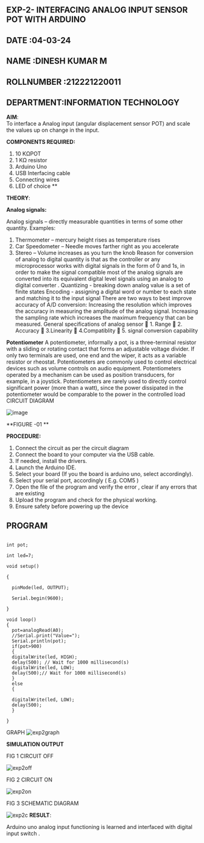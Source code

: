 ## EXP-2- INTERFACING ANALOG INPUT SENSOR POT WITH ARDUINO
## DATE :04-03-24
## NAME :DINESH KUMAR M
## ROLLNUMBER :212221220011
## DEPARTMENT:INFORMATION TECHNOLOGY

**AIM**:  
To interface a Analog  input (angular displacement sensor POT) and scale the values up on change in the input.


**COMPONENTS REQUIRED:**
1.	10 KΩPOT
2.	1 KΩ resistor 
3.	Arduino Uno 
4.	USB Interfacing cable 
5.	Connecting wires 
6.	LED of choice 
**


**THEORY**: 

**Analog signals:**

Analog signals – directly measurable quantities in terms of some other quantity.
Examples:
1. Thermometer – mercury height rises as temperature rises
2. Car Speedometer – Needle moves farther right as you accelerate
3. Stereo – Volume increases as you turn the knob
Reason for conversion of analog to digital quantity is that as the controller or any microprocessor works with digital signals in the form of 0 and 1s, in order to make the signal compatible  most of the analog signals are converted into its equivalent digital level signals using an analog to digital converter .
Quantizing - breaking down analog value is a set of finite states
Encoding - assigning a digital word or number to each state and matching it to the input signal
 There are two ways to best improve accuracy of A/D conversion:
Increasing the resolution which improves the accuracy in measuring the amplitude of the analog signal.
Increasing the sampling rate which increases the maximum frequency that can be measured.
General specifications of analog sensor
	1. Range
	2. Accuracy
	3.Linearity
	4.Compatiblity
	5. signal conversion capability

**Potentiometer**
A potentiometer, informally a pot, is a three-terminal resistor with a sliding or rotating contact that forms an adjustable voltage divider. If only two terminals are used, one end and the wiper, it acts as a variable resistor or rheostat.
Potentiometers are commonly used to control electrical devices such as volume controls on audio equipment. Potentiometers operated by a mechanism can be used as position transducers, for example, in a joystick. Potentiometers are rarely used to directly control significant power (more than a watt), since the power dissipated in the potentiometer would be comparable to the power in the controlled load
CIRCUIT DIAGRAM





![image](https://user-images.githubusercontent.com/36288975/163530788-eec3cdc3-95e8-4d2d-8349-6d0ea4c9439c.png)

**FIGURE -01
**

**PROCEDURE:**

1.	Connect the circuit as per the circuit diagram 
2.	Connect the board to your computer via the USB cable.
3.	If needed, install the drivers.
4.	Launch the Arduino IDE.
5.	Select your board (If you the board is arduino uno, select accordingly).
6.	Select your serial port, accordingly ( E.g. COM5 )
7.	Open the file of the program  and verify the error , clear if any errors that are existing 
8.	Upload the program and check for the physical working. 
9.	Ensure safety before powering up the device 



## PROGRAM 
```

int pot;

int led=7;

void setup()

{

  pinMode(led, OUTPUT);
  
  Serial.begin(9600);
  
}

void loop()
{
  pot=analogRead(A0);
  //Serial.print("Value=");
  Serial.println(pot);
  if(pot>900)
  {
  digitalWrite(led, HIGH);
  delay(500); // Wait for 1000 millisecond(s)
  digitalWrite(led, LOW);
  delay(500);// Wait for 1000 millisecond(s)
  }
  else
  {
  
  digitalWrite(led, LOW);
  delay(500);
  }
    
}
```
GRAPH 
![exp2graph](https://github.com/dineshdk154/EXPERIMENT-NO--02-INTERFACING-ANALOG-INPUT-SENSOR-POT-WITH-ARDUINO-/assets/104413084/29168dac-db27-4056-9f64-093e54da96b0)


**SIMULATION OUTPUT**

FIG 1 CIRCUIT OFF

![exp2off](https://github.com/dineshdk154/EXPERIMENT-NO--02-INTERFACING-ANALOG-INPUT-SENSOR-POT-WITH-ARDUINO-/assets/104413084/8e139348-d22e-45dc-a009-3bff6dccf291)


FIG 2  CIRCUIT ON

![exp2on](https://github.com/dineshdk154/EXPERIMENT-NO--02-INTERFACING-ANALOG-INPUT-SENSOR-POT-WITH-ARDUINO-/assets/104413084/178e5c94-7519-4bcb-a74b-53835443be30)

FIG 3 SCHEMATIC DIAGRAM

![exp2c](https://github.com/dineshdk154/EXPERIMENT-NO--02-INTERFACING-ANALOG-INPUT-SENSOR-POT-WITH-ARDUINO-/assets/104413084/14dda5bb-ed6f-4e61-9d8b-0f68778ab9f1)
**RESULT**: 

 Arduino uno analog input functioning is learned and interfaced with digital input switch .
